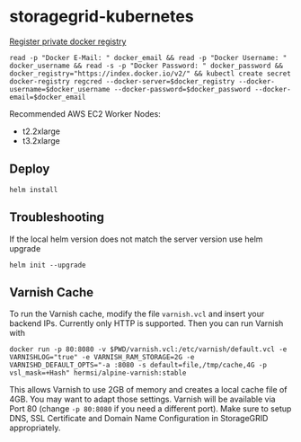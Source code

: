 # storagegrid-kubernetes

[Register private docker registry](https://kubernetes.io/docs/tasks/configure-pod-container/pull-image-private-registry/)

```
read -p "Docker E-Mail: " docker_email && read -p "Docker Username: " docker_username && read -s -p "Docker Password: " docker_password && docker_registry="https://index.docker.io/v2/" && kubectl create secret docker-registry regcred --docker-server=$docker_registry --docker-username=$docker_username --docker-password=$docker_password --docker-email=$docker_email
```

Recommended AWS EC2 Worker Nodes:
- t2.2xlarge
- t3.2xlarge

## Deploy

```
helm install
```

## Troubleshooting

If the local helm version does not match the server version use helm upgrade

```
helm init --upgrade
```

## Varnish Cache

To run the Varnish cache, modify the file `varnish.vcl` and insert your backend IPs. Currently only HTTP is supported. Then you can run Varnish with

```
docker run -p 80:8080 -v $PWD/varnish.vcl:/etc/varnish/default.vcl -e VARNISHLOG="true" -e VARNISH_RAM_STORAGE=2G -e VARNISHD_DEFAULT_OPTS="-a :8080 -s default=file,/tmp/cache,4G -p vsl_mask=+Hash" hermsi/alpine-varnish:stable
```

This allows Varnish to use 2GB of memory and creates a local cache file of 4GB. You may want to adapt those settings. Varnish will be available via Port 80 (change `-p 80:8080` if you need a different port). Make sure to setup DNS, SSL Certificate and Domain Name Configuration in StorageGRID appropriately.